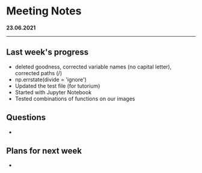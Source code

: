 # Meeting Notes
**23.06.2021**

---

## Last week's progress
- deleted goodness, corrected variable names (no capital letter), corrected paths (/)
- np.errstate(divide = 'ignore')
- Updated the test file (for tutorium) 
- Started with Jupyter Notebook
- Tested combinations of functions on our images

## Questions
- 

## Plans for next week
- 
